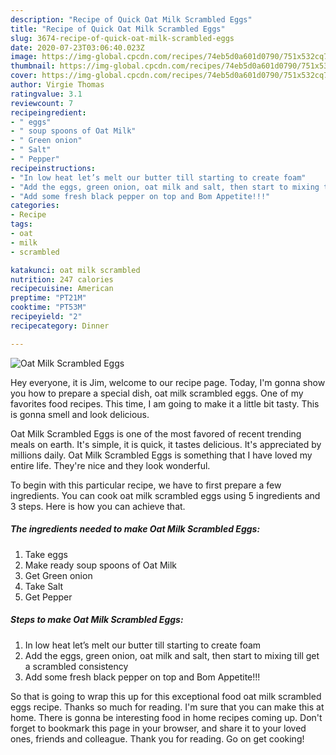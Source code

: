 ```yaml
---
description: "Recipe of Quick Oat Milk Scrambled Eggs"
title: "Recipe of Quick Oat Milk Scrambled Eggs"
slug: 3674-recipe-of-quick-oat-milk-scrambled-eggs
date: 2020-07-23T03:06:40.023Z
image: https://img-global.cpcdn.com/recipes/74eb5d0a601d0790/751x532cq70/oat-milk-scrambled-eggs-recipe-main-photo.jpg
thumbnail: https://img-global.cpcdn.com/recipes/74eb5d0a601d0790/751x532cq70/oat-milk-scrambled-eggs-recipe-main-photo.jpg
cover: https://img-global.cpcdn.com/recipes/74eb5d0a601d0790/751x532cq70/oat-milk-scrambled-eggs-recipe-main-photo.jpg
author: Virgie Thomas
ratingvalue: 3.1
reviewcount: 7
recipeingredient:
- " eggs"
- " soup spoons of Oat Milk"
- " Green onion"
- " Salt"
- " Pepper"
recipeinstructions:
- "In low heat let’s melt our butter till starting to create foam"
- "Add the eggs, green onion, oat milk and salt, then start to mixing till get a scrambled consistency"
- "Add some fresh black pepper on top and Bom Appetite!!!"
categories:
- Recipe
tags:
- oat
- milk
- scrambled

katakunci: oat milk scrambled 
nutrition: 247 calories
recipecuisine: American
preptime: "PT21M"
cooktime: "PT53M"
recipeyield: "2"
recipecategory: Dinner

---
```



![Oat Milk Scrambled Eggs](https://img-global.cpcdn.com/recipes/74eb5d0a601d0790/751x532cq70/oat-milk-scrambled-eggs-recipe-main-photo.jpg)

Hey everyone, it is Jim, welcome to our recipe page. Today, I'm gonna show you how to prepare a special dish, oat milk scrambled eggs. One of my favorites food recipes. This time, I am going to make it a little bit tasty. This is gonna smell and look delicious.



Oat Milk Scrambled Eggs is one of the most favored of recent trending meals on earth. It's simple, it is quick, it tastes delicious. It's appreciated by millions daily. Oat Milk Scrambled Eggs is something that I have loved my entire life. They're nice and they look wonderful.


To begin with this particular recipe, we have to first prepare a few ingredients. You can cook oat milk scrambled eggs using 5 ingredients and 3 steps. Here is how you can achieve that.

<!--inarticleads1-->

##### The ingredients needed to make Oat Milk Scrambled Eggs:

1. Take  eggs
1. Make ready  soup spoons of Oat Milk
1. Get  Green onion
1. Take  Salt
1. Get  Pepper




<!--inarticleads2-->

##### Steps to make Oat Milk Scrambled Eggs:

1. In low heat let’s melt our butter till starting to create foam
1. Add the eggs, green onion, oat milk and salt, then start to mixing till get a scrambled consistency
1. Add some fresh black pepper on top and Bom Appetite!!!




So that is going to wrap this up for this exceptional food oat milk scrambled eggs recipe. Thanks so much for reading. I'm sure that you can make this at home. There is gonna be interesting food in home recipes coming up. Don't forget to bookmark this page in your browser, and share it to your loved ones, friends and colleague. Thank you for reading. Go on get cooking!
